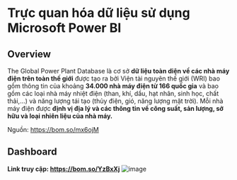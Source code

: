 # Trực quan hóa dữ liệu sử dụng Microsoft Power BI
## Overview
The Global Power Plant Database là cơ sở **dữ liệu toàn diện về các nhà máy điện trên toàn thế giới** được tạo ra bởi Viện tài nguyên thế giới (WRI) bao gồm thông tin của khoảng **34.000 nhà máy điện từ 166 quốc gia** và bao gồm các loại nhà máy nhiệt điện (than, khí, dầu, hạt nhân, sinh học, chất thải,...) và năng lượng tái tạo (thủy điện, gió, năng lượng mặt trời). Mỗi nhà máy điện được **định vị địa lý và các thông tin về công suất, sản lượng, sở hữu và loại nhiên liệu của nhà máy.** 

Nguồn: https://bom.so/mx6ojM

## Dashboard
**Link truy cập: https://bom.so/YzBxXj**
![image](https://github.com/giabaoly1215/gppd-dashboard/assets/133854191/81860527-656f-4048-b613-3f0bcf414061)
